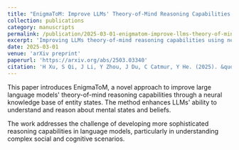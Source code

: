 ```yaml
---
title: "EnigmaToM: Improve LLMs' Theory-of-Mind Reasoning Capabilities with Neural Knowledge Base of Entity States"
collection: publications
category: manuscripts
permalink: /publication/2025-03-01-enigmatom-improve-llms-theory-of-mind
excerpt: 'Improving LLMs theory-of-mind reasoning capabilities using neural knowledge base of entity states.'
date: 2025-03-01
venue: 'arXiv preprint'
paperurl: 'https://arxiv.org/abs/2503.03340'
citation: 'H Xu, S Qi, J Li, Y Zhou, J Du, C Catmur, Y He. (2025). &quot;EnigmaToM: Improve LLMs Theory-of-Mind Reasoning Capabilities with Neural Knowledge Base of Entity States.&quot; <i>arXiv preprint arXiv:2503.03340</i>.'
---
```


This paper introduces EnigmaToM, a novel approach to improve large language models' theory-of-mind reasoning capabilities through a neural knowledge base of entity states. The method enhances LLMs' ability to understand and reason about mental states and beliefs.

The work addresses the challenge of developing more sophisticated reasoning capabilities in language models, particularly in understanding complex social and cognitive scenarios. 